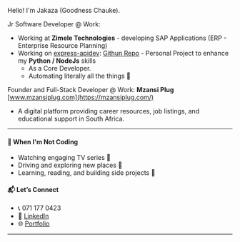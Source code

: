Hello! I'm Jakaza (Goodness Chauke).

Jr Software Developer @ Work:

* Working at **Zimele Technologies** - developing SAP Applications (ERP - Enterprise Resource Planning)
* Working on [express-apidev](https://www.npmjs.com/package/express-apidev): [Githun Repo](https://github.com/Jakaza/apidev) - Personal Project to enhance my **Python / NodeJs** skills
  * As a Core Developer.
  * Automating literally all the things 🤖

Founder and Full-Stack Developer @ Work: **Mzansi Plug** [www.mzansiplug.com](https://mzansiplug.com/)
 - A digital platform providing career resources, job listings, and educational support in South Africa.

---

#### 🛑 When I'm Not Coding

- Watching engaging TV series 🍿  
- Driving and exploring new places 🚗  
- Learning, reading, and building side projects 🚀


#### 📬 Let’s Connect

- 📞 071 177 0423  
- 🔗 [LinkedIn](https://www.linkedin.com/in/g-themba-chauke/)  
- 🌐 [Portfolio](https://jakaza.vercel.app/)

---
